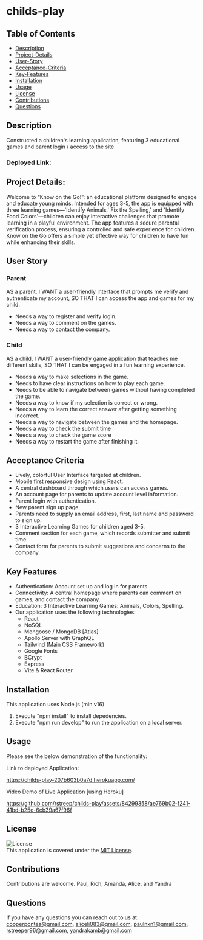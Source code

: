 # childs-play

## Table of Contents
- [Description](#description)
- [Project-Details](#project-details)
- [User-Story](#user-story)
- [Acceptance-Criteria](#acceptance-criteria)
- [Key-Features](#key-features)
- [Installation](#installation)
- [Usage](#usage)
- [License](#license)
- [Contributions](#contributions)
- [Questions](#questions)

## Description

Constructed a children's learning application, featuring 3 educational games and parent login / access to the site.

### Deployed Link:


## Project Details:
Welcome to “Know on the Go!”: an educational platform designed to engage and educate young minds. Intended for ages 3-5, the app is equipped with three learning games—'Identify Animals,' Fix the Spelling,' and 'Identify Food Colors'—children can enjoy interactive challenges that promote learning in a playful environment. The app features a secure parental verification process, ensuring a controlled and safe experience for children. Know on the Go offers a simple yet effective way for children to have fun while enhancing their skills.

## User Story
### Parent
AS a parent, 
I WANT a user-friendly interface that prompts me verify and authenticate my account,
SO THAT I can access the app and games for my child.

- Needs a way to register and verify login.
- Needs a way to comment on the games.
- Needs a way to contact the company.


### Child
AS a child,
I WANT a user-friendly game application that teaches me different skills,
SO THAT I can be engaged in a fun learning experience.

- Needs a way to make selections in the game.
- Needs to have clear instructions on how to play each game.
- Needs to be able to navigate between games without having completed the game.
- Needs a way to know if my selection is correct or wrong.
- Needs a way to learn the correct answer after getting something incorrect.
- Needs a way to navigate between the games and the homepage.
- Needs a way to check the submit time
- Needs a way to check the game score
- Needs a way to restart the game after finishing it.

## Acceptance Criteria
- Lively, colorful User Interface targeted at children.
- Mobile first responsive design using React.
- A central dashboard through which users can access games.
- An account page for parents to update account level information.
- Parent login with authentication. 
- New parent sign up page.
- Parents need to supply an email address, first, last name and password to sign up.
- 3 Interactive Learning Games for children aged 3-5.
- Comment section for each game, which records submitter and submit time.
- Contact form for parents to submit suggestions and concerns to the company.

## Key Features
- Authentication: Account set up and log in for parents.
- Connectivity: A central homepage where parents can comment on games, and contact the company.
- Education: 3 Interactive Learning Games: Animals, Colors, Spelling.
- Our application uses the following technologies:
  - React
  - NoSQL
  - Mongoose / MongoDB [Atlas]
  - Apollo Server with GraphQL
  - Tailwind (Main CSS Framework)
  - Google Fonts
  - BCrypt
  - Express
  - Vite & React Router

## Installation
This application uses Node.js (min v16)

1. Execute "npm install" to install depedencies.
2. Execute "npm run develop" to run the application on a local server.

## Usage

Please see the below demonstration of the functionality:


Link to deployed Application:

https://childs-play-207b603b0a7d.herokuapp.com/

Video Demo of Live Application [using Heroku]



https://github.com/rstreep/childs-play/assets/84299358/ae769b02-f241-41bd-b25e-6cb39a67f96f




## License

![License](https://img.shields.io/badge/License-MIT-yellow.svg)  
  This application is covered under the [MIT License](https://opensource.org/licenses/MIT).

## Contributions

Contributions are welcome.
Paul, Rich, Amanda, Alice, and Yandra

## Questions
If you have any questions you can reach out to us at:
cooperpontea@gmail.com, aliceli083@gmail.com, paulnxn1@gmail.com, rstreeper96@gmail.com, yandrakamb@gmail.com
